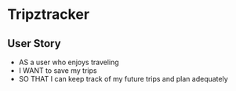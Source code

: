 # Tripztracker

## User Story
* AS a user who enjoys traveling
* I WANT to save my trips
* SO THAT I can keep track of my future trips and plan adequately